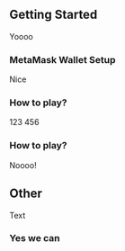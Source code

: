## Getting Started

Yoooo

### MetaMask Wallet Setup

Nice

### How to play?

123 456

### How to play?

Noooo!

## Other 

Text

### Yes we can
